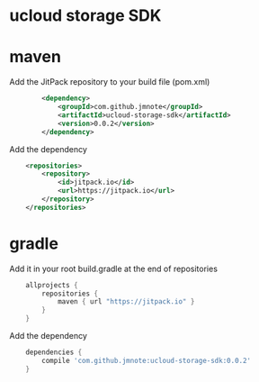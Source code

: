 ucloud storage SDK
==================

# maven
Add the JitPack repository to your build file (pom.xml)
```xml
		<dependency>
			<groupId>com.github.jmnote</groupId>
			<artifactId>ucloud-storage-sdk</artifactId>
			<version>0.0.2</version>
		</dependency>
```
Add the dependency
```xml
	<repositories>
		<repository>
			<id>jitpack.io</id>
			<url>https://jitpack.io</url>
		</repository>
	</repositories>
```

# gradle
Add it in your root build.gradle at the end of repositories
```gradle
	allprojects {
		repositories {
			maven { url "https://jitpack.io" }
		}
	}
```
Add the dependency
```gradle
	dependencies {
		compile 'com.github.jmnote:ucloud-storage-sdk:0.0.2'
	}
```
